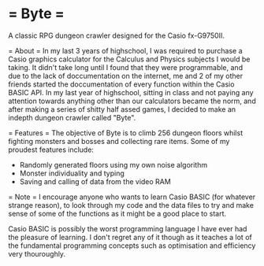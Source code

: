 # = Byte =
A classic RPG dungeon crawler designed for the Casio fx-G9750II.

= About =
 In my last 3 years of highschool, I was required to purchase a Casio graphics calculator for the Calculus and Physics subjects I would
 be taking. It didn't take long until I found that they were programmable, and due to the lack of doccumentation on the internet, me
 and 2 of my other friends started the doccumentation of every function within the Casio BASIC API. In my last year of highschool,
 sitting in class and not paying any attention towards anything other than our calculators became the norm, and after making a series
 of shitty half assed games, I decided to make an indepth dungeon crawler called "Byte".
 
= Features =
 The objective of Byte is to climb 256 dungeon floors whilst fighting monsters and bosses and collecting rare items. Some of my proudest 
 features include:
 
 - Randomly generated floors using my own noise algorithm
 - Monster individuality and typing
 - Saving and calling of data from the video RAM

= Note =
 I encourage anyone who wants to learn Casio BASIC (for whatever strange reason), to look through my code and the data files to try and 
 make sense of some of the functions as it might be a good place to start.
 
 Casio BASIC is possibly the worst programming language I have ever had the pleasure of learning. I don't regret any of it though as it 
 teaches a lot of the fundamental programming concepts such as optimisation and efficiency very thouroughly.
